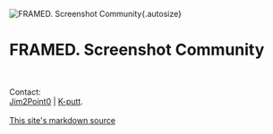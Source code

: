 ![FRAMED. Screenshot Community](Images/framed_intro_pino.png "By Pino44io"){.autosize}
<h1 class="text-center">FRAMED. Screenshot Community</h1>
<br/>
<p class="text-center">
Contact:<br>
<i class="fa fa-twitter"></i> <a href="https://twitter.com/jim2point0/" target="_blank">Jim2Point0</a> | 
<i class="fa fa-twitter"></i> <a href="https://twitter.com/Kputt" target="_blank">K-putt</a>.
<br><br>
<a href="https://github.com/framedsc/Sitesource" target="_blank"><i class="fa fa-github"></i>This site's markdown source</a>
</p>
